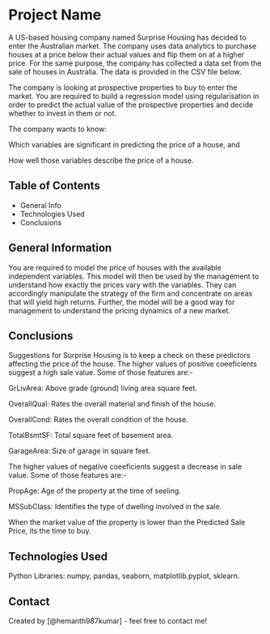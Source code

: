 # Project Name
A US-based housing company named Surprise Housing has decided to enter the Australian market. The company uses data analytics to purchase houses at a price below their actual values and flip them on at a higher price. For the same purpose, the company has collected a data set from the sale of houses in Australia. The data is provided in the CSV file below.

The company is looking at prospective properties to buy to enter the market. You are required to build a regression model using regularisation in order to predict the actual value of the prospective properties and decide whether to invest in them or not.

The company wants to know:

Which variables are significant in predicting the price of a house, and

How well those variables describe the price of a house.

## Table of Contents
*  General Info
*  Technologies Used
*  Conclusions

## General Information
You are required to model the price of houses with the available independent variables. This model will then be used by the management to understand how exactly the prices vary with the variables. They can accordingly manipulate the strategy of the firm and concentrate on areas that will yield high returns. Further, the model will be a good way for management to understand the pricing dynamics of a new market.

## Conclusions

Suggestions for Surprise Housing is to keep a check on these predictors affecting the price of the house. The higher values of positive coeeficients suggest a high sale value. Some of those features are:-

GrLivArea: Above grade (ground) living area square feet.

OverallQual: Rates the overall material and finish of the house.

OverallCond: Rates the overall condition of the house.

TotalBsmtSF: Total square feet of basement area.

GarageArea: Size of garage in square feet.

The higher values of negative coeeficients suggest a decrease in sale value. Some of those features are:-

PropAge: Age of the property at the time of seeling.

MSSubClass: Identifies the type of dwelling involved in the sale.

When the market value of the property is lower than the Predicted Sale Price, its the time to buy.

## Technologies Used
Python Libraries: numpy, pandas, seaborn, matplotlib.pyplot, sklearn.

## Contact
Created by [@hemanth987kumar] - feel free to contact me!